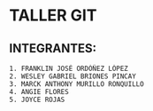 # TALLER GIT

## INTEGRANTES:
	1. FRANKLIN JOSÉ ORDÓÑEZ LÓPEZ
	2. WESLEY GABRIEL BRIONES PINCAY
	3. MARCK ANTHONY MURILLO RONQUILLO
	4. ANGIE FLORES
	5. JOYCE ROJAS